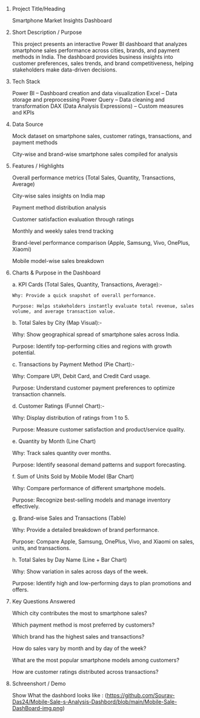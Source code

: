 1. Project Title/Heading
   
   Smartphone Market Insights Dashboard

3. Short Description / Purpose
   
   This project presents an interactive Power BI dashboard that analyzes smartphone sales performance across cities, brands, and payment methods in India. The dashboard provides business insights into customer       preferences, sales trends, and brand competitiveness, helping stakeholders make data-driven decisions.

5. Tech Stack
   
   Power BI – Dashboard creation and data visualization
   Excel – Data storage and preprocessing
   Power Query – Data cleaning and transformation
   DAX (Data Analysis Expressions) – Custom measures and KPIs

7. Data Source
   
     Mock dataset on smartphone sales, customer ratings, transactions, and payment methods
   
      City-wise and brand-wise smartphone sales compiled for analysis
  
9. Features / Highlights
    
    Overall performance metrics (Total Sales, Quantity, Transactions, Average)
   
    City-wise sales insights on India map
   
    Payment method distribution analysis
   
    Customer satisfaction evaluation through ratings
   
    Monthly and weekly sales trend tracking
   
    Brand-level performance comparison (Apple, Samsung, Vivo, OnePlus, Xiaomi)
   
    Mobile model-wise sales breakdown

11. Charts & Purpose in the Dashboard
   
    a. KPI Cards (Total Sales, Quantity, Transactions, Average):-
    
        Why: Provide a quick snapshot of overall performance.
    
        Purpose: Helps stakeholders instantly evaluate total revenue, sales volume, and average transaction value.

    b. Total Sales by City (Map Visual):-
    
      Why: Show geographical spread of smartphone sales across India.
    
      Purpose: Identify top-performing cities and regions with growth potential.

    c. Transactions by Payment Method (Pie Chart):-
    
      Why: Compare UPI, Debit Card, and Credit Card usage.
    
      Purpose: Understand customer payment preferences to optimize transaction channels.

    d. Customer Ratings (Funnel Chart):-
    
      Why: Display distribution of ratings from 1 to 5.
    
      Purpose: Measure customer satisfaction and product/service quality.

    e. Quantity by Month (Line Chart)
    
      Why: Track sales quantity over months.
    
      Purpose: Identify seasonal demand patterns and support forecasting.

    f. Sum of Units Sold by Mobile Model (Bar Chart)
    
      Why: Compare performance of different smartphone models.
    
      Purpose: Recognize best-selling models and manage inventory effectively.

    g. Brand-wise Sales and Transactions (Table)
    
      Why: Provide a detailed breakdown of brand performance.
    
      Purpose: Compare Apple, Samsung, OnePlus, Vivo, and Xiaomi on sales, units, and transactions.

    h. Total Sales by Day Name (Line + Bar Chart)
    
      Why: Show variation in sales across days of the week.
    
      Purpose: Identify high and low-performing days to plan promotions and offers.

7. Key Questions Answered
   
    Which city contributes the most to smartphone sales?
   
    Which payment method is most preferred by customers?
   
    Which brand has the highest sales and transactions?
   
    How do sales vary by month and by day of the week?
   
    What are the most popular smartphone models among customers?
   
    How are customer ratings distributed across transactions?

9. Schreenshort / Demo
    
    Show What the dashbord looks like : (https://github.com/Sourav-Das24/Mobile-Sale-s-Analysis-Dashbord/blob/main/Mobile-Sale-DashBoard-img.png)
